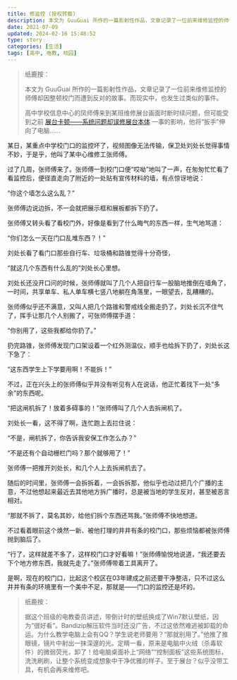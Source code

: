 ```yaml
---
title: 修监控 (授权转载)
description: 本文为 GuuGuai 所作的一篇影射性作品，文章记录了一位前来维修监控的师傅却因整顿校门而遭到反对的故事。而现实中，也发生过类似的事件。高中的IT凤师傅来到某班维修展台画面时断时续问题，但可能受到之前“展台卡顿——系统问题却误修展台本体”一事的影响，他将“扳手”伸向了电脑……
date: 2021-07-09
updated: 2024-02-16 15:48:52
type: story
categories: [生活]
tags: [高中, 电教, 校园]
---
```


> 纸鹿按：
>
> 本文为 GuuGuai 所作的一篇影射性作品，文章记录了一位前来维修监控的师傅却因整顿校门而遭到反对的故事。而现实中，也发生过类似的事件。
>
> 高中学校信息中心的凤师傅来到某班维修展台画面时断时续问题，但可能受到之前 [展台卡顿——系统问题却误修展台本体](/2021/classroom-pc-1) 一事的影响，他将“扳手”伸向了电脑……

某日，某重点中学校门口的监控坏了，视频图像无法传输，保卫处刘处长觉得事情不妙，于是乎，他叫了某中心维修工张师傅。

过了几周，张师傅来了。张师傅一到校门口便“哎呦”地叫了一声，在匆匆忙忙看了看监控后，便径直走向了附近的一处贴有宣传材料的墙，有点惊讶地说：

“你这个墙怎么这么乱？”

张师傅边说边拆，不一会就把展示框和展板都拆下扔了。

张师傅又转头看了看校门外，好像是看到了什么晦气的东西一样，生气地骂道：

“你们怎么一天在门口乱堆东西？！”

刘处长看了看门口那些自行车、垃圾桶和路锥觉得十分奇怪，

“就这几个东西有什么乱的”刘处长心里想。

刘处长还没开口问的时候，张师傅就叫了几个人把自行车一股脑地推倒在墙角了，一时间，共享单车、私人单车横七竖八地躺在角落里，一眼望去，乱糟糟的。

张师傅似乎还不满意，又叫人把几个路锥和警戒线全搬走扔了，刘处长沉不住气了，挥手让那几个人别搬了，可张师傅摆手道：

“你别用了，这些我都给你扔了。”

扔完路锥，张师傅发现门口架设着一个红外测温仪，顺手也给拆下扔了，刘处长这下急了：

“这东西学生上下学要用啊！不能拆！”

不过，正在兴头上的张师傅似乎并没有听见有人在说话，他正忙着找下一处“多余”的东西呢。

“把这闸机拆了！放着多碍事的！”张师傅叫了几个人去拆闸机了。

刘处长一看，这不得了啊，连忙跑上去拦住说：

“不是，闸机拆了，你告诉我安保工作怎么办？”

“不是还有个自动栅栏门吗？那个就够用了！”

张师傅一把推开刘处长，和几个人上去拆闸机去了。

随后的时间里，张师傅一会拆拆着，一会拆拆那，他似乎也动过把几个广播的主意，不过他想起来最近去其他地方拆广播时，总是被当地的学生反对，甚至被恶言相对。

“那就不拆了，莫名其妙，给他们拆个东西还骂我。”张师傅不快地想道。

不过看着眼前这个焕然一新、被他打理的井井有条的校门口，那些烦恼都被张师傅抛到脑后了。

“行了，这样就差不多了，这样校门口才好看嘛！”张师傅愉悦地说道，“我还要去下个地方修东西，我就先走了。”张师傅带着工具离开了。

是啊，现在的校门口，比起这个校区在03年建成之前还要干净整洁，只不过这么井井有条的环境里有一个美中不足，那就是——门口的监控还是坏的。

> 纸鹿按：
>
> 据这个班级的电教委员讲述，带倒计时的壁纸换成了Win7默认壁纸，因为“很好看”。Bandizip解压软件当时还没广告，不过这依然难逃被卸载的命运。为什么教学电脑上会有QQ？学生说老师要用？“那就别用了。”他推了推眼镜，镜片中射出一抹深邃的光。定睛一看，原来是电脑中火绒（杀毒软件）的微弱荧光，卸了！给电脑桌面补上“网络”“控制面板”这些系统图标，洗洗刷刷，让整个系统变成想象中干净优雅的样子。至于展台？似乎没带工具，有机会再来维修吧。

